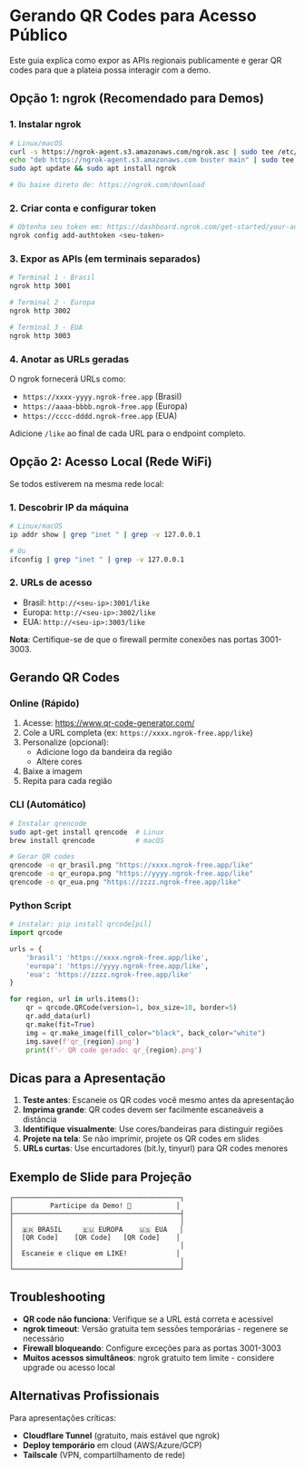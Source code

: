 # Gerando QR Codes para Acesso Público

Este guia explica como expor as APIs regionais publicamente e gerar QR codes para que a plateia possa interagir com a demo.

## Opção 1: ngrok (Recomendado para Demos)

### 1. Instalar ngrok

```bash
# Linux/macOS
curl -s https://ngrok-agent.s3.amazonaws.com/ngrok.asc | sudo tee /etc/apt/trusted.gpg.d/ngrok.asc >/dev/null
echo "deb https://ngrok-agent.s3.amazonaws.com buster main" | sudo tee /etc/apt/sources.list.d/ngrok.list
sudo apt update && sudo apt install ngrok

# Ou baixe direto de: https://ngrok.com/download
```

### 2. Criar conta e configurar token

```bash
# Obtenha seu token em: https://dashboard.ngrok.com/get-started/your-authtoken
ngrok config add-authtoken <seu-token>
```

### 3. Expor as APIs (em terminais separados)

```bash
# Terminal 1 - Brasil
ngrok http 3001

# Terminal 2 - Europa
ngrok http 3002

# Terminal 3 - EUA
ngrok http 3003
```

### 4. Anotar as URLs geradas

O ngrok fornecerá URLs como:
- `https://xxxx-yyyy.ngrok-free.app` (Brasil)
- `https://aaaa-bbbb.ngrok-free.app` (Europa)
- `https://cccc-dddd.ngrok-free.app` (EUA)

Adicione `/like` ao final de cada URL para o endpoint completo.

## Opção 2: Acesso Local (Rede WiFi)

Se todos estiverem na mesma rede local:

### 1. Descobrir IP da máquina

```bash
# Linux/macOS
ip addr show | grep "inet " | grep -v 127.0.0.1

# Ou
ifconfig | grep "inet " | grep -v 127.0.0.1
```

### 2. URLs de acesso

- Brasil: `http://<seu-ip>:3001/like`
- Europa: `http://<seu-ip>:3002/like`
- EUA: `http://<seu-ip>:3003/like`

**Nota**: Certifique-se de que o firewall permite conexões nas portas 3001-3003.

## Gerando QR Codes

### Online (Rápido)

1. Acesse: https://www.qr-code-generator.com/
2. Cole a URL completa (ex: `https://xxxx.ngrok-free.app/like`)
3. Personalize (opcional):
   - Adicione logo da bandeira da região
   - Altere cores
4. Baixe a imagem
5. Repita para cada região

### CLI (Automático)

```bash
# Instalar qrencode
sudo apt-get install qrencode  # Linux
brew install qrencode          # macOS

# Gerar QR codes
qrencode -o qr_brasil.png "https://xxxx.ngrok-free.app/like"
qrencode -o qr_europa.png "https://yyyy.ngrok-free.app/like"
qrencode -o qr_eua.png "https://zzzz.ngrok-free.app/like"
```

### Python Script

```python
# instalar: pip install qrcode[pil]
import qrcode

urls = {
    'brasil': 'https://xxxx.ngrok-free.app/like',
    'europa': 'https://yyyy.ngrok-free.app/like',
    'eua': 'https://zzzz.ngrok-free.app/like'
}

for region, url in urls.items():
    qr = qrcode.QRCode(version=1, box_size=10, border=5)
    qr.add_data(url)
    qr.make(fit=True)
    img = qr.make_image(fill_color="black", back_color="white")
    img.save(f'qr_{region}.png')
    print(f'✅ QR code gerado: qr_{region}.png')
```

## Dicas para a Apresentação

1. **Teste antes**: Escaneie os QR codes você mesmo antes da apresentação
2. **Imprima grande**: QR codes devem ser facilmente escaneáveis a distância
3. **Identifique visualmente**: Use cores/bandeiras para distinguir regiões
4. **Projete na tela**: Se não imprimir, projete os QR codes em slides
5. **URLs curtas**: Use encurtadores (bit.ly, tinyurl) para QR codes menores

## Exemplo de Slide para Projeção

```
┌─────────────────────────────────────────┐
│         Participe da Demo! 🚀           │
├─────────────────────────────────────────┤
│                                         │
│  🇧🇷 BRASIL     🇪🇺 EUROPA    🇺🇸 EUA   │
│  [QR Code]    [QR Code]   [QR Code]    │
│                                         │
│  Escaneie e clique em LIKE!            │
│                                         │
└─────────────────────────────────────────┘
```

## Troubleshooting

- **QR code não funciona**: Verifique se a URL está correta e acessível
- **ngrok timeout**: Versão gratuita tem sessões temporárias - regenere se necessário
- **Firewall bloqueando**: Configure exceções para as portas 3001-3003
- **Muitos acessos simultâneos**: ngrok gratuito tem limite - considere upgrade ou acesso local

## Alternativas Profissionais

Para apresentações críticas:
- **Cloudflare Tunnel** (gratuito, mais estável que ngrok)
- **Deploy temporário** em cloud (AWS/Azure/GCP)
- **Tailscale** (VPN, compartilhamento de rede)
